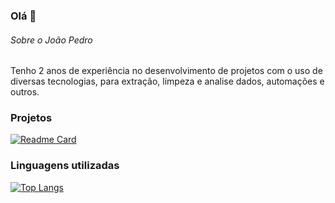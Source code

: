 ### Olá 👋

###### Sobre o João Pedro
Tenho 2 anos de experiência no desenvolvimento de projetos com o uso de diversas tecnologias, para extração, limpeza e analise dados, automações e outros.

### Projetos

[![Readme Card](https://github-readme-stats.vercel.app/api/pin/?username=JoaoPSRocha&repo=Script_conversor_temperaturas.github.io&theme=dark)](https://github.com/anuraghazra/github-readme-stats)


### Linguagens utilizadas

[![Top Langs](https://github-readme-stats.vercel.app/api/top-langs/?username=JoaoPSRocha6&layout=compact)](https://github.com/anuraghazra/github-readme-stats)
